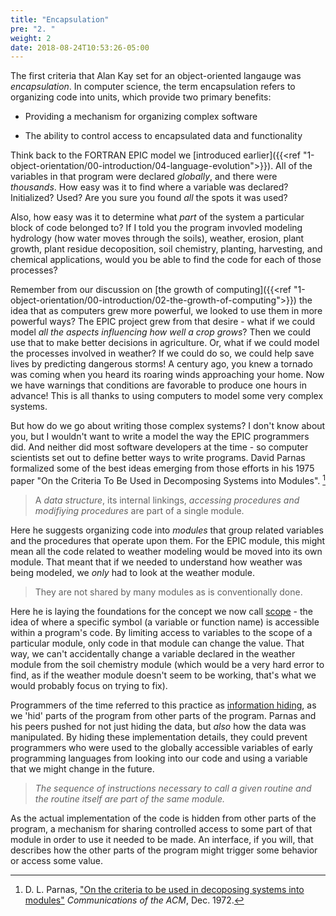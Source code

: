 ```yaml
---
title: "Encapsulation"
pre: "2. "
weight: 2
date: 2018-08-24T10:53:26-05:00
---
```


The first criteria that Alan Kay set for an object-oriented langauge was _encapsulation_.  In computer science, the term encapsulation refers to organizing code into units, which provide two primary benefits:

* Providing a mechanism for organizing complex software

* The ability to control access to encapsulated data and functionality

Think back to the FORTRAN EPIC model we [introduced earlier]({{<ref "1-object-orientation/00-introduction/04-language-evolution">}}). All of the variables in that program were declared _globally_, and there were _thousands_.  How easy was it to find where a variable was declared?  Initialized?  Used?  Are you sure you found _all_ the spots it was used?

Also, how easy was it to determine what _part_ of the system a particular block of code belonged to?  If I told you the program invovled modeling hydrology (how water moves through the soils), weather, erosion, plant growth, plant residue decoposition, soil chemistry, planting, harvesting, and chemical applications, would you be able to find the code for each of those processes?

Remember from our discussion on [the growth of computing]({{<ref "1-object-orientation/00-introduction/02-the-growth-of-computing">}}) the idea that as computers grew more powerful, we looked to use them in more powerful ways?  The EPIC project grew from that desire - what if we could model _all the aspects influencing how well a crop grows_?  Then we could use that to make better decisions in agriculture.  Or, what if we could model the processes involved in weather?  If we could do so, we could help save lives by predicting dangerous storms!  A century ago, you knew a tornado was coming when you heard its roaring winds approaching your home.  Now we have warnings that conditions are favorable to produce one hours in advance!  This is all thanks to using computers to model some very complex systems.

But how do we go about writing those complex systems?  I don't know about you, but I wouldn't want to write a model the way the EPIC programmers did.  And neither did most software developers at the time - so computer scientists set out to define better ways to write programs.  David Parnas formalized some of the best ideas emerging from those efforts in his 1975 paper "On the Criteria To Be Used in Decomposing Systems into Modules". [^Parnas1972]

[^Parnas1972]: D. L. Parnas, ["On the criteria to be used in decoposing systems into modules"](https://dl-acm-org.er.lib.k-state.edu/doi/10.1145/361598.361623) _Communications of the ACM_, Dec. 1972.

<blockquote>
A <i>data structure</i>, its internal linkings, <i>accessing procedures and modifiying procedures</i> are part of a single module.  
</blockquote>

Here he suggests organizing code into _modules_ that group related variables and the procedures that operate upon them.  For the EPIC module, this might mean all the code related to weather modeling would be moved into its own module.  That meant that if we needed to understand how weather was being modeled, we _only_ had to look at the weather module.

<blockquote>
They are not shared by many modules as is conventionally done. 
</blockquote>

Here he is laying the foundations for the concept we now call [scope](https://en.wikipedia.org/wiki/Scope_(computer_science)) - the idea of where a specific symbol (a variable or function name) is accessible within a program's code.  By limiting access to variables to the scope of a particular module, only code in that module can change the value.  That way, we can't accidentally change a variable declared in the weather module from the soil chemistry module (which would be a very hard error to find, as if the weather module doesn't seem to be working, that's what we would probably focus on trying to fix).

Programmers of the time referred to this practice as [information hiding](https://en.wikipedia.org/wiki/Information_hiding), as we 'hid' parts of the program from other parts of the program. Parnas and his peers pushed for not just hiding the data, but _also_ how the data was manipulated.  By hiding these implementation details, they could prevent programmers who were used to the globally accessible variables of early programming languages from looking into our code and using a variable that we might change in the future.

<blockquote>
<i>The sequence of instructions necessary to call a given routine and the routine itself are part of the same module.</i>
</blockquote>

As the actual implementation of the code is hidden from other parts of the program, a mechanism for sharing controlled access to some part of that module in order to use it needed to be made.  An interface, if you will, that describes how the other parts of the program might trigger some behavior or access some value.

